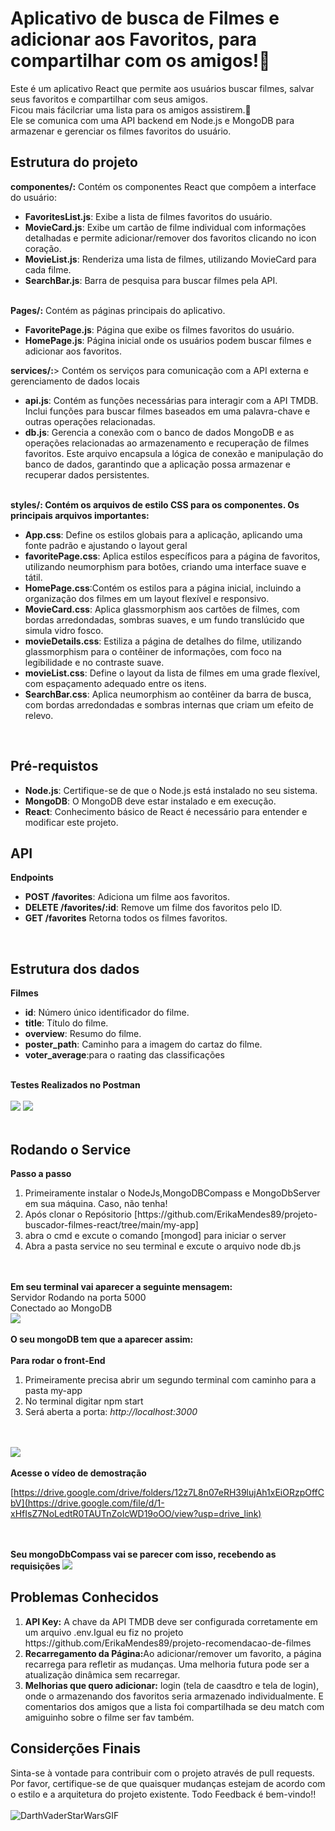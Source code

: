 # Aplicativo de busca de Filmes e adicionar aos Favoritos, para compartilhar com os amigos!🚀
Este é um aplicativo React que permite aos usuários buscar filmes, salvar seus favoritos e compartilhar com seus amigos. <br>
Ficou mais fácilcriar uma lista para os amigos assistirem.🤩<br>
Ele se comunica com uma API backend em Node.js e MongoDB para armazenar e gerenciar os filmes favoritos do usuário.

## Estrutura do projeto
<b> componentes/:</b> Contém os componentes React que compôem a interface do usuário:
<ul>
  <li><b>FavoritesList.js</b>: Exibe a lista de filmes favoritos do usuário.</li>
  <li><b>MovieCard.js</b>: Exibe um cartão de filme individual com informações detalhadas e permite adicionar/remover dos favoritos clicando no icon coração.</li>
  <li><b>MovieList.js</b>: Renderiza uma lista de filmes, utilizando MovieCard para cada filme.</li>
  <li><b>SearchBar.js</b>: Barra de pesquisa para buscar filmes pela API.</li>
</ul>
<br>
<b>Pages/:</b> Contém as páginas principais do aplicativo.
<ul>
  <li><b>FavoritePage.js</b>: Página que exibe os filmes favoritos do usuário.</li>
  <li><b>HomePage.js</b>: Página inicial onde os usuários podem buscar filmes e adicionar aos favoritos.</li>
</ul>
<b>services/:</b>> Contém os serviços para comunicação com a API externa e gerenciamento de dados locais
<ul>
  <li><b>api.js</b>: Contém as funções necessárias para interagir com a API TMDB. 
    Inclui funções para buscar filmes baseados em uma palavra-chave e outras operações relacionadas.</li>
  <li><b>db.js</b>: Gerencia a conexão com o banco de dados MongoDB e as operações relacionadas ao armazenamento e recuperação de filmes favoritos. 
    Este arquivo encapsula a lógica de conexão e manipulação do banco de dados, garantindo que a aplicação possa armazenar e recuperar dados persistentes.</li>
</ul>
<br>
<b>styles/: Contém os arquivos de estilo CSS para os componentes. Os principais arquivos importantes:</b>
<ul>
  <li><b>App.css</b>: Define os estilos globais para a aplicação, aplicando uma fonte padrão e ajustando o layout geral</b></li>
  <li><b>favoritePage.css</b>: Aplica estilos específicos para a página de favoritos, utilizando neumorphism para botões, criando uma interface suave e tátil.</li>
  <li><b>HomePage.css</b>:Contém os estilos para a página inicial, incluindo a organização dos filmes em um layout flexível e responsivo.</li>
  <li><b>MovieCard.css</b>: Aplica glassmorphism aos cartões de filmes, com bordas arredondadas, sombras suaves, e um fundo translúcido que simula vidro fosco.</li>
  <li><b>movieDetails.css</b>: Estiliza a página de detalhes do filme, utilizando glassmorphism para o contêiner de informações, com foco na legibilidade e no contraste suave.</li>
  <li><b>movieList.css</b>: Define o layout da lista de filmes em uma grade flexível, com espaçamento adequado entre os itens.</li>
  <li><b>SearchBar.css</b>: Aplica neumorphism ao contêiner da barra de busca, com bordas arredondadas e sombras internas que criam um efeito de relevo. </li>
</ul>
<br>

## Pré-requistos
<ul>
  <li><b>Node.js</b>: Certifique-se de que o Node.js está instalado no seu sistema.</li>
  <li><b>MongoDB</b>: O MongoDB deve estar instalado e em execução.</li>
  <li><b>React</b>: Conhecimento básico de React é necessário para entender e modificar este projeto.</li>
</ul>

## API
<b>Endpoints</b>
<ul>
  <li><b>POST /favorites</b>: Adiciona um filme aos favoritos.</li>
  <li><b>DELETE /favorites/:id</b>: Remove um filme dos favoritos pelo ID.</li>
  <li><b>GET /favorites</b> Retorna todos os filmes favoritos.</li>
</ul>
<br>

## Estrutura dos dados
<b>Filmes</b>
<ul>
  <li><b>id</b>: Número único identificador do filme.</li>
  <li><b>title</b>: Título do filme.</li>
  <li><b>overview</b>: Resumo do filme.</li>
  <li><b>poster_path</b>: Caminho para a imagem do cartaz do filme. </li>
  <li><b>voter_average</b>:para o raating das classificações</li>
</ul>

  
<br>
<b>Testes Realizados no Postman</b>
<br> <br>
<img src="https://github.com/ErikaMendes89/projeto-buscador-filmes-react/blob/main/imagens-projeto-verzel/Captura%20de%20tela%202024-08-30%20112509.png" />
<img src="https://github.com/ErikaMendes89/projeto-buscador-filmes-react/blob/main/imagens-projeto-verzel/Captura%20de%20tela%202024-08-30%20112556.png"/>
<br><br>

## Rodando o Service

<b> Passo a passo </b>
<ol>
<li>Primeiramente instalar o NodeJs,MongoDBCompass e MongoDbServer em sua máquina. Caso, não tenha!</li>
<li>Após clonar o Repósitorio [https://github.com/ErikaMendes89/projeto-buscador-filmes-react/tree/main/my-app] </li>
<li>abra o cmd e excute o comando [mongod] para iniciar o server</li>
<li> Abra a pasta service no seu terminal e excute o arquivo node db.js</li>
</ol>

<br><br>
<b> Em seu terminal vai aparecer a seguinte mensagem:</b><br>
Servidor Rodando na porta 5000 <br>
Conectado ao MongoDB
<br>
<img src="https://github.com/ErikaMendes89/projeto-buscador-filmes-react/blob/main/imagens-projeto-verzel/conex%C3%A7%C3%A3o-do-meu-servidor.png">
<br><br>
<b>O seu mongoDB tem que a aparecer assim:</b>
<br><br>
<b>Para rodar o front-End</b>
<ol>
  <li>Primeiramente precisa abrir um segundo terminal com caminho para a pasta my-app</li>
  <li>No terminal digitar npm start</li>
  <li>Será aberta a porta: <i>http://localhost:3000</i></li>
</ol>
<br><br>
<img src="https://github.com/ErikaMendes89/projeto-buscador-filmes-react/blob/main/imagens-projeto-verzel/Captura%20de%20tela%202024-08-31%20001027.png" >
<br><br>
<b>Acesse o vídeo de demostração</b> <br>

[https://drive.google.com/drive/folders/12z7L8n07eRH39lujAh1xEiORzpOffCbV](https://drive.google.com/file/d/1-xHfIsZ7NoLedtR0TAUTnZoIcWD19oOO/view?usp=drive_link)

<br><br>
<b>Seu mongoDbCompass vai se parecer com isso, recebendo as requisições </b>
<img src="https://github.com/ErikaMendes89/projeto-buscador-filmes-react/blob/main/imagens-projeto-verzel/mongodb-registro.png">
<br>

## Problemas Conhecidos
<ol>
  <li><b>API Key:</b> A chave da API TMDB deve ser configurada corretamente em um arquivo .env.Igual eu fiz no projeto https://github.com/ErikaMendes89/projeto-recomendacao-de-filmes</li>
  <li><b>Recarregamento da Página:</b>Ao adicionar/remover um favorito, a página recarrega para refletir as mudanças. Uma melhoria futura pode ser a atualização dinâmica 
   sem recarregar.</li>
  <li><b>Melhorias que quero adicionar:</b> login (tela de caasdtro e tela de login), onde o armazenando dos favoritos seria armazenado individualmente. E comentarios dos amigos que a lista foi compartilhada se deu match com amiguinho sobre o filme ser fav também.  </li>
</ol>

## Considerções Finais
Sinta-se à vontade para contribuir com o projeto através de pull requests. Por favor, certifique-se de que quaisquer mudanças estejam de acordo com o estilo e a arquitetura do projeto existente. Todo Feedback é bem-vindo!! 
<br><br>
![DarthVaderStarWarsGIF](https://github.com/user-attachments/assets/a059abc6-f553-4429-ad55-702a2e8087d1)




